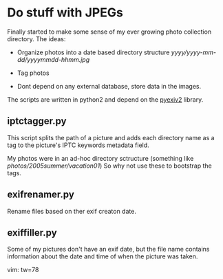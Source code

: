 Do stuff with JPEGs
===================

Finally started to make some sense of my ever growing photo collection
directory. The ideas:

* Organize photos into a date based directory structure
  *yyyy/yyyy-mm-dd/yyyymmdd-hhmm.jpg*

* Tag photos

* Dont depend on any external database, store data in the images.


The scripts are written in python2 and depend on the
[pyexiv2](http://tilloy.net/dev/pyexiv2/) library. 


iptctagger.py
-------------

This script splits the path of a picture and adds each directory name as a
tag to the picture's IPTC keywords metadata field. 

My photos were in an ad-hoc directory sctructure (something like
*photos/2005summer/vacation01*) So why not use these to bootstrap the tags.

exifrenamer.py
--------------

Rename files based on ther exif creaton date.

exiffiller.py
-------------

Some of my pictures don't have an exif date, but the file name contains
information about the date and time of when the picture was taken.

vim: tw=78
